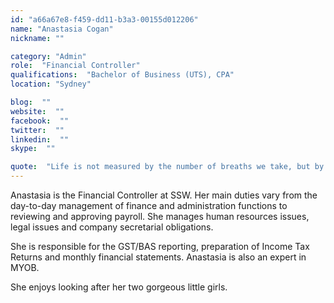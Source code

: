 ```yaml
---
id: "a66a67e8-f459-dd11-b3a3-00155d012206"
name: "Anastasia Cogan"
nickname: ""

category: "Admin"
role:  "Financial Controller"
qualifications:  "Bachelor of Business (UTS), CPA"
location: "Sydney"

blog:  ""
website:  ""
facebook:  ""
twitter:  ""
linkedin:  ""
skype:  ""

quote:  "Life is not measured by the number of breaths we take, but by the moments that take our breath away."
---
```


Anastasia is the Financial Controller at SSW. Her main duties vary from the day-to-day management of finance and administration functions to reviewing and approving payroll. She manages human resources issues, legal issues and company secretarial obligations.

She is responsible for the GST/BAS reporting, preparation of Income Tax Returns and monthly financial statements. Anastasia is also an expert in MYOB.

She enjoys looking after her two gorgeous little girls. 